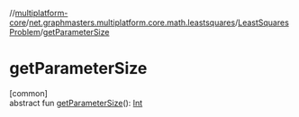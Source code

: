 //[multiplatform-core](../../../index.md)/[net.graphmasters.multiplatform.core.math.leastsquares](../index.md)/[LeastSquaresProblem](index.md)/[getParameterSize](get-parameter-size.md)

# getParameterSize

[common]\
abstract fun [getParameterSize](get-parameter-size.md)(): [Int](https://kotlinlang.org/api/latest/jvm/stdlib/kotlin/-int/index.html)
